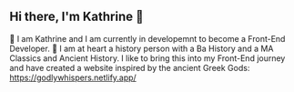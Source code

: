 ## Hi there, I'm Kathrine 👋

🔭 I am Kathrine and I am currently in developemnt to become a Front-End Developer.
:trident: I am at heart a history person with a Ba History and a MA Classics and Ancient History. I like to bring this into my Front-End journey and have created a website inspired by the ancient Greek Gods: https://godlywhispers.netlify.app/
<!--
**Kateve52911/Kateve52911** is a ✨ _special_ ✨ repository because its `README.md` (this file) appears on your GitHub profile.

Here are some ideas to get you started:

- 🔭 I’m currently working on ...
- 🌱 I’m currently learning ...
- 👯 I’m looking to collaborate on ...
- 🤔 I’m looking for help with ...
- 💬 Ask me about ...
- 📫 How to reach me: ...
- 😄 Pronouns: ...
- ⚡ Fun fact: ...
-->
